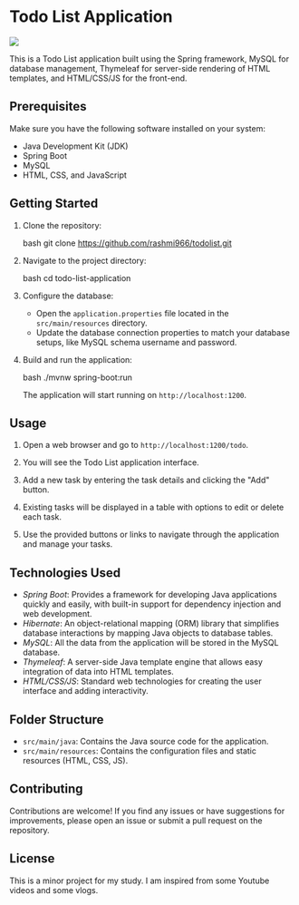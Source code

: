 # Todo List Application

<img src="https://i.postimg.cc/wTGzhKxm/todolist-preview.png">

This is a Todo List application built using the Spring framework, MySQL for database management, Thymeleaf for server-side rendering of HTML templates, and HTML/CSS/JS for the front-end.

## Prerequisites

Make sure you have the following software installed on your system:

- Java Development Kit (JDK)
- Spring Boot
- MySQL
- HTML, CSS, and JavaScript

## Getting Started

1. Clone the repository:

   bash
   git clone https://github.com/rashmi966/todolist.git
   

2. Navigate to the project directory:

   bash
   cd todo-list-application
   

3. Configure the database:

   - Open the `application.properties` file located in the `src/main/resources` directory.
   - Update the database connection properties to match your database setups, like MySQL schema username and password.

4. Build and run the application:

   bash
   ./mvnw spring-boot:run
   

   The application will start running on `http://localhost:1200`.

## Usage

1. Open a web browser and go to `http://localhost:1200/todo`.

2. You will see the Todo List application interface.

3. Add a new task by entering the task details and clicking the "Add" button.

4. Existing tasks will be displayed in a table with options to edit or delete each task.

5. Use the provided buttons or links to navigate through the application and manage your tasks.

## Technologies Used

- *Spring Boot*: Provides a framework for developing Java applications quickly and easily, with built-in support for dependency injection and web development.
- *Hibernate*: An object-relational mapping (ORM) library that simplifies database interactions by mapping Java objects to database tables.
- *MySQL*: All the data from the application will be stored in the MySQL database.
- *Thymeleaf*: A server-side Java template engine that allows easy integration of data into HTML templates.
- *HTML/CSS/JS*: Standard web technologies for creating the user interface and adding interactivity.

## Folder Structure

- `src/main/java`: Contains the Java source code for the application.
- `src/main/resources`: Contains the configuration files and static resources (HTML, CSS, JS).

## Contributing

Contributions are welcome! If you find any issues or have suggestions for improvements, please open an issue or submit a pull request on the repository.

## License

This is a minor project for my study. I am inspired from some Youtube videos and some vlogs.
